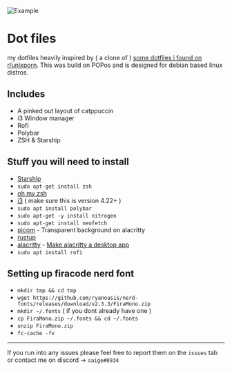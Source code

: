 ![Example](https://cdn.discordapp.com/attachments/974990596030758922/1069325890967834724/image.png)

# Dot files

my dotfiles heavily inspired by ( a clone of ) [some dotfiles i found on r/unixporn](https://www.reddit.com/r/unixporn/comments/108amd2/i3gaps_eimiko_on_lesbian_debian_linux/). This was build on POPos and is designed for debian based linux distros.

## Includes

- A pinked out layout of catppuccin
- i3 Window manager
- Rofi 
- Polybar
- ZSH & Starship


## Stuff you will need to install

- [Starship](https://starship.rs/guide/#%F0%9F%9A%80-installation) 
- `sudo apt-get install zsh`
- [oh my zsh](https://ohmyz.sh/)
- [i3](https://i3wm.org/docs/repositories.html) ( make sure this is version 4.22+ )
- `sudo apt install polybar`
- `sudo apt-get -y install nitrogen`
- `sudo apt-get install neofetch`
- [picom](https://github.com/yshui/picom) - Transparent background on alacritty
- [rustup](https://rustup.rs/)
- [alacritty](https://github.com/alacritty/alacritty/blob/master/INSTALL.md#debianubuntu) - [Make alacritty a desktop app](https://github.com/alacritty/alacritty/blob/master/INSTALL.md#post-build)
- `sudo apt install rofi`


## Setting up firacode nerd font

- `mkdir tmp && cd tmp`
- `wget https://github.com/ryanoasis/nerd-fonts/releases/download/v2.3.3/FiraMono.zip` 
- `mkdir ~/.fonts` ( if you dont already have one )
- `cp FiraMono.zip ~/.fonts && cd ~/.fonts`
- `unzip FiraMono.zip`
- `fc-cache -fv`


---

If you run into any issues please feel free to report them on the `issues` tab or contact me on discord -> `saige#0934`
